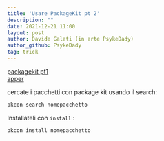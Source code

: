 ```yaml
---
title: 'Usare PackageKit pt 2'
description: ""
date: 2021-12-21 11:00
layout: post
author: Davide Galati (in arte PsykeDady)
author_github: PsykeDady
tag: trick
---
```


[packagekit pt1](https://feed.linuxpeople.org/posts/packagekit-pt1)  
[apper](https://feed.linuxpeople.org/posts/apper)  


cercate i pacchetti con package kit usando il search:

```bash
pkcon search nomepacchetto 
```

Installateli con `install` :

```bash
pkcon install nomepacchetto
```
